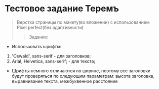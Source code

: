 # Тестовое задание Теремъ
> Верстка страницы по макету(во вложении) с использованием Pixel perfect(без адаптивности)
>> Задание: 
* Использовать шрифты:
1) 'Oswald', sans-serif - для заголовков; 
2) Arial, Helvetica, sans-serif; - для текста;
* Шрифты немного отличаются по ширине, поэтому все заголовки будут
проверяться по следующим параметрам: высота заголовка, выравнивание
текста, межбуквенное расстояние 
